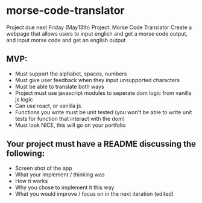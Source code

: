 # morse-code-translator

Project due next Friday (May13th)
Project: Morse Code Translator
Create a webpage that allows users to input english and get a morse code output, and input morse code and get an english output

## MVP:
- Must support the alphabet, spaces, numbers
- Must give user feedback when they input unsupported characters
- Must be able to translate both ways
- Project must use javascript modules to seperate dom logic from vanilla js logic
- Can use react, or vanilla js.
- Functions you write must be unit tested (you won't be able to write unit tests for function that interact with the dom)
- Must look NICE, this will go on your portfolio

## Your project must have a README discussing the following:
- Screen shot of the app
- What your implement / thinking was
- How it works
- Why you chose to implement it this way
- What you would improve / focus on in the next iteration
(edited)